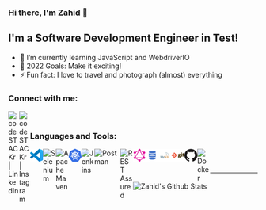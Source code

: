 ### Hi there, I'm Zahid 👋

## I'm a Software Development Engineer in Test!
- 🌱 I’m currently learning JavaScript and WebdriverIO
- 🥅 2022 Goals: Make it exciting!
- ⚡ Fun fact: I love to travel and photograph (almost) everything

### Connect with me:

[<img align="left" alt="codeSTACKr | LinkedIn" width="22px" src="https://cdn.jsdelivr.net/npm/simple-icons@v3/icons/linkedin.svg" />][linkedin]
[<img align="left" alt="codeSTACKr | Instagram" width="22px" src="https://cdn.jsdelivr.net/npm/simple-icons@v3/icons/instagram.svg" />][instagram]

<br />

### Languages and Tools:

[<img align="left" alt="Visual Studio Code" width="26px" src="https://raw.githubusercontent.com/github/explore/80688e429a7d4ef2fca1e82350fe8e3517d3494d/topics/visual-studio-code/visual-studio-code.png" />][vscode]
[<img align="left" alt="Selenium" width="26px" src="https://selenium.dev/images/selenium_logo_square_green.png" />][selenium]
[<img align="left" alt="Apache Maven" width="26px" src="https://maven.apache.org/images/maven-logo-black-on-white.png" />][maven]
[<img align="left" alt="Kubernetes" width="26px" src="https://github.com/kubernetes/kubernetes/raw/master/logo/logo.png" />][kubernetes]
[<img align="left" alt="Jenkins" width="26px" src="https://www.jenkins.io/images/logos/actor/256.png" />][jenkins]
[<img align="left" alt="Postman" width="52px" src="https://raw.githubusercontent.com/postmanlabs/postmanlabs.github.io/develop/global-artefacts/postman-logo%2Btext-320x132.png" />][postman]
[<img align="left" alt="REST Assured" width="26px" src="http://rest-assured.io/img/logo-transparent.png" />][restassured]
[<img align="left" alt="GraphQL" width="26px" src="https://raw.githubusercontent.com/github/explore/80688e429a7d4ef2fca1e82350fe8e3517d3494d/topics/graphql/graphql.png" />][graphql]
[<img align="left" alt="SQL" width="26px" src="https://raw.githubusercontent.com/github/explore/80688e429a7d4ef2fca1e82350fe8e3517d3494d/topics/sql/sql.png" />][sql]
[<img align="left" alt="MySQL" width="26px" src="https://raw.githubusercontent.com/github/explore/80688e429a7d4ef2fca1e82350fe8e3517d3494d/topics/mysql/mysql.png" />][mysql]
[<img align="left" alt="Git" width="26px" src="https://raw.githubusercontent.com/github/explore/80688e429a7d4ef2fca1e82350fe8e3517d3494d/topics/git/git.png" />][git]
[<img align="left" alt="GitHub" width="26px" src="https://raw.githubusercontent.com/github/explore/78df643247d429f6cc873026c0622819ad797942/topics/github/github.png" />][github]
[<img align="left" alt="Docker" width="26px" src="https://www.docker.com/sites/default/files/d8/styles/role_icon/public/2019-07/vertical-logo-monochromatic.png" />][docker]

<br />
<br />

---

<img align="left" alt="Zahid's Github Stats" src="https://github-readme-stats.vercel.app/api?username=ZahidMKhan&count_private=true&show_icons=true&&theme=radicalhide_border=true" />


[website]: https://codeSTACKr.com
[instagram]: https://instagram.com/the.last.alphabet
[linkedin]: https://linkedin.com/in/zahidmeer
[vscode]: https://code.visualstudio.com/
[selenium]: https://www.selenium.dev/
[maven]: https://maven.apache.org/
[jenkins]: https://www.jenkins.io/
[postman]: https://www.postman.com/
[restassured]: http://rest-assured.io/
[graphql]: https://graphql.org/
[mysql]: https://www.mysql.com/
[sql]: https://www.mysql.com
[git]: https://git-scm.com/
[github]: https://github.com/
[docker]: https://www.docker.com/
[kubernetes]: https://kubernetes.io/
